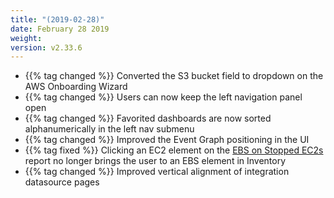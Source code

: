 ```yaml
---
title: "(2019-02-28)"
date: February 28 2019
weight:
version: v2.33.6
---
```

- {{% tag changed %}} Converted the S3 bucket field to dropdown on the AWS Onboarding Wizard
- {{% tag changed %}} Users can now keep the left navigation panel open
- {{% tag changed %}} Favorited dashboards are now sorted alphanumerically in the left nav submenu
- {{% tag changed %}} Improved the Event Graph positioning in the UI
- {{% tag fixed %}} Clicking an EC2 element on the [EBS on Stopped EC2s](https://docs.metricly.com/reports/idle-resources/) report no longer brings the user to an EBS element in Inventory
- {{% tag changed %}} Improved vertical alignment of integration datasource pages
